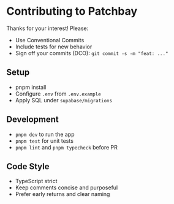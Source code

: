 # Contributing to Patchbay

Thanks for your interest! Please:

- Use Conventional Commits
- Include tests for new behavior
- Sign off your commits (DCO): `git commit -s -m "feat: ..."`

## Setup

- pnpm install
- Configure `.env` from `.env.example`
- Apply SQL under `supabase/migrations`

## Development

- `pnpm dev` to run the app
- `pnpm test` for unit tests
- `pnpm lint` and `pnpm typecheck` before PR

## Code Style

- TypeScript strict
- Keep comments concise and purposeful
- Prefer early returns and clear naming
